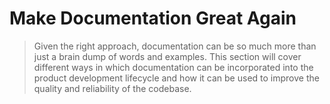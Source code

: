 # Make Documentation Great Again

> Given the right approach, documentation can be so much more than just a brain dump of words and examples. This section will cover different ways in which documentation can be incorporated into the product development lifecycle and how it can be used to improve the quality and reliability of the codebase.



